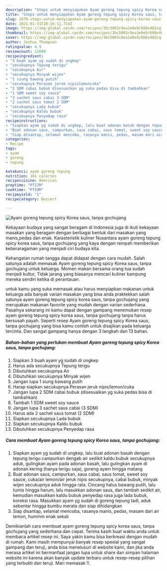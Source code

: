 ```yaml
---
description: "Steps untuk menyiapakan Ayam goreng tepung spicy Korea saus, tanpa gochujang minggu ini"
title: "Steps untuk menyiapakan Ayam goreng tepung spicy Korea saus, tanpa gochujang minggu ini"
slug: 1670-steps-untuk-menyiapakan-ayam-goreng-tepung-spicy-korea-saus-tanpa-gochujang-minggu-ini
date: 2021-01-31T20:16:11.714Z
image: https://img-global.cpcdn.com/recipes/3bc5003c9ea1e0e9/680x482cq70/ayam-goreng-tepung-spicy-korea-saus-tanpa-gochujang-foto-resep-utama.jpg
thumbnail: https://img-global.cpcdn.com/recipes/3bc5003c9ea1e0e9/680x482cq70/ayam-goreng-tepung-spicy-korea-saus-tanpa-gochujang-foto-resep-utama.jpg
cover: https://img-global.cpcdn.com/recipes/3bc5003c9ea1e0e9/680x482cq70/ayam-goreng-tepung-spicy-korea-saus-tanpa-gochujang-foto-resep-utama.jpg
author: Joshua Thompson
ratingvalue: 4.9
reviewcount: 12609
recipeingredient:
- "3 buah ayam yg sudah di ungkep"
- "secukupnya Tepung terigu"
- "secukupnya Air"
- "secukupnya Minyak wijen"
- "1 siung bawang putih"
- "secukupnya Perasan jeruk nipislemoncuka"
- "2 SDM cabai bubuk disesuaikan yg suka pedas bisa di tambahkan"
- "1 SDM sweet soy sauce"
- "3 sachet saus cabai 3 SDM"
- "2 sachet saus tomat 2 SDM"
- "secukupnya Lada bubuk"
- "secukupnya Kaldu bubuk"
- "secukupnya Penyedap rasa"
recipeinstructions:
- "Siapkan ayam yg sudah di ungkep, lalu buat adonan basah dengan tepung terigu campurkan dengab air sedikit kaldu bubuk secukupnya aduk, gulingkan ayam pada adonan basah, lalu gulingkan ayam di adonan kering (hanya terigu saja), goreng ayam hingga matang"
- "Buat adonan saus, campurkan, saus cabai, saus tomat, sweet soy sauce, cuka/air lemon/air jeruk nipis secukupnya, cabai bubuk, minyak wijen secukupnya aduk hingga rata. Cincang halus bawang putih, lalu tumis hingga harum, lalu masukkan adonan saus, dan tambah sedikit air, kemudian masukkan kaldu bubuk penyedap rasa juga lada bubuk, koreksi rasa. Masukkan ayam yg sudah di goreng tepung tadi, aduk sebentar hingga bumbu merata dan siap dihidangkan"
- "Siap disantap, selamat mencoba, rasanya manis, pedas, masam dari air lemon, hummm enak sekali"
categories:
- Recipe
tags:
- ayam
- goreng
- tepung

katakunci: ayam goreng tepung 
nutrition: 161 calories
recipecuisine: American
preptime: "PT17M"
cooktime: "PT59M"
recipeyield: "1"
recipecategory: Dessert

---
```



![Ayam goreng tepung spicy Korea saus, tanpa gochujang](https://img-global.cpcdn.com/recipes/3bc5003c9ea1e0e9/680x482cq70/ayam-goreng-tepung-spicy-korea-saus-tanpa-gochujang-foto-resep-utama.jpg)

Kekayaan budaya yang sangat beragam di Indonesia juga di ikuti kekayaan masakan yang beragam dengan berbagai bentuk dari masakan yang manis,pedas dan enak. Karasteristik kuliner Nusantara ayam goreng tepung spicy korea saus, tanpa gochujang yang kaya dengan rempah memberikan keberaragaman yang menjadi ciri budaya kita.




Kehangatan rumah tangga dapat didapat dengan cara mudah. Salah satunya adalah memasak Ayam goreng tepung spicy Korea saus, tanpa gochujang untuk keluarga. Momen makan bersama orang tua sudah menjadi kultur, Tidak jarang yang biasanya mencari kuliner kampung mereka sendiri ketika di perantauan.

untuk kamu yang suka memasak atau harus menyiapkan makanan untuk keluarga ada banyak varian masakan yang bisa anda praktekkan salah satunya ayam goreng tepung spicy korea saus, tanpa gochujang yang merupakan makanan favorite yang mudah dengan varian sederhana. Pasalnya sekarang ini kamu dapat dengan gampang menemukan resep ayam goreng tepung spicy korea saus, tanpa gochujang tanpa harus bersusah payah.
Seperti resep Ayam goreng tepung spicy Korea saus, tanpa gochujang yang bisa kamu contoh untuk disajikan pada keluarga tercinta. Dan sangat gampang hanya dengan 3 langkah dan 13 bahan.


<!--inarticleads1-->

##### Bahan-bahan yang perlukan membuat Ayam goreng tepung spicy Korea saus, tanpa gochujang:

1. Siapkan 3 buah ayam yg sudah di ungkep
1. Harus ada secukupnya Tepung terigu
1. Dibutuhkan secukupnya Air
1. Dibutuhkan secukupnya Minyak wijen
1. Jangan lupa 1 siung bawang putih
1. Harap siapkan secukupnya Perasan jeruk nipis/lemon/cuka
1. Jangan lupa 2 SDM cabai bubuk (disesuaikan yg suka pedas bisa di tambahkan)
1. Tambah 1 SDM sweet soy sauce
1. Jangan lupa 3 sachet saus cabai (3 SDM)
1. Harus ada 2 sachet saus tomat (2 SDM)
1. Siapkan secukupnya Lada bubuk
1. Siapkan secukupnya Kaldu bubuk
1. Dibutuhkan secukupnya Penyedap rasa




<!--inarticleads2-->

##### Cara membuat  Ayam goreng tepung spicy Korea saus, tanpa gochujang:

1. Siapkan ayam yg sudah di ungkep, lalu buat adonan basah dengan tepung terigu campurkan dengab air sedikit kaldu bubuk secukupnya aduk, gulingkan ayam pada adonan basah, lalu gulingkan ayam di adonan kering (hanya terigu saja), goreng ayam hingga matang
1. Buat adonan saus, campurkan, saus cabai, saus tomat, sweet soy sauce, cuka/air lemon/air jeruk nipis secukupnya, cabai bubuk, minyak wijen secukupnya aduk hingga rata. Cincang halus bawang putih, lalu tumis hingga harum, lalu masukkan adonan saus, dan tambah sedikit air, kemudian masukkan kaldu bubuk penyedap rasa juga lada bubuk, koreksi rasa. Masukkan ayam yg sudah di goreng tepung tadi, aduk sebentar hingga bumbu merata dan siap dihidangkan
1. Siap disantap, selamat mencoba, rasanya manis, pedas, masam dari air lemon, hummm enak sekali




Demikianlah cara membuat ayam goreng tepung spicy korea saus, tanpa gochujang yang sederhana dan cepat. Terima kasih buat waktu anda untuk membaca artikel resep ini. Saya yakin kamu bisa berkreasi dengan mudah di rumah. Kami masih mempunyai banyak resep spesial yang sangat gampang dan teruji, anda bisa menelusuri di website kami, dan jika anda merasa artikel ini bermanfaat jangan lupa untuk share dan simpan halaman website ini karena akan banyak update terbaru untuk resep-resep pilihan yang terbukti dan teruji. Mari memasak !!. 
